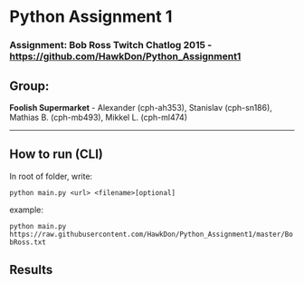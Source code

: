 # Python Assignment 1
### Assignment: Bob Ross Twitch Chatlog 2015 - https://github.com/HawkDon/Python_Assignment1

## Group: 
**Foolish Supermarket** - Alexander (cph-ah353), Stanislav (cph-sn186), Mathias B. (cph-mb493), Mikkel L. (cph-ml474)

---


## How to run (CLI)

In root of folder, write: 

``` python main.py <url> <filename>[optional] ```

example:

```python main.py https://raw.githubusercontent.com/HawkDon/Python_Assignment1/master/BobRoss.txt```

## Results

